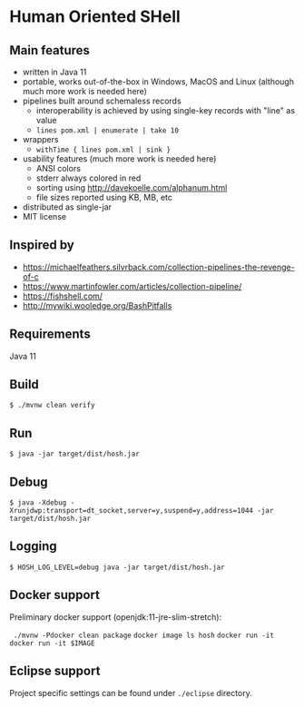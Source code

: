 # Human Oriented SHell

## Main features
- written in Java 11
- portable, works out-of-the-box in Windows, MacOS and Linux (although much more work is needed here)
- pipelines built around schemaless records
    - interoperability is achieved by using single-key records with "line" as value
    - `lines pom.xml | enumerate | take 10`
- wrappers
    - `withTime { lines pom.xml | sink }`
- usability features (much more work is needed here)
    - ANSI colors
    - stderr always colored in red
    - sorting using http://davekoelle.com/alphanum.html
    - file sizes reported using KB, MB, etc
- distributed as single-jar
- MIT license

## Inspired by
- https://michaelfeathers.silvrback.com/collection-pipelines-the-revenge-of-c
- https://www.martinfowler.com/articles/collection-pipeline/
- https://fishshell.com/
- http://mywiki.wooledge.org/BashPitfalls

## Requirements

Java 11

## Build

`$ ./mvnw clean verify`

## Run

`$ java -jar target/dist/hosh.jar`

## Debug

`$ java -Xdebug -Xrunjdwp:transport=dt_socket,server=y,suspend=y,address=1044 -jar target/dist/hosh.jar`

## Logging

`$ HOSH_LOG_LEVEL=debug java -jar target/dist/hosh.jar`

## Docker support

Preliminary docker support (openjdk:11-jre-slim-stretch):

` ./mvnw -Pdocker clean package`
`docker image ls hosh`
`docker run -it  docker run -it $IMAGE`


## Eclipse support

Project specific settings can be found under `./eclipse` directory.
